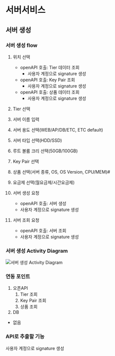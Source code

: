 # 서버서비스

## 서버 생성

### 서버 생성 flow

1. 위치 선택

   - openAPI 호출: Tier 데이터 조회
     - 사용자 계정으로 signature 생성
   - openAPI 호출: Key Pair 조회
     - 사용자 계정으로 signature 생성
   - openAPI 호출: 상품 데이터 조회
     - 사용자 계정으로 signature 생성
2. Tier 선택
3. 서버 이름 입력
4. 서버 용도 선택(WEB/AP/DB/ETC, ETC default)
5. 서버 타입 선택(HDD/SSD)
6. 루트 볼륨 크리 선택(50GB/100GB)
7. Key Pair 선택
8. 상품 선택(서버 종류, OS, OS Version, CPU/MEM)#
9. 요금제 선택(월요금제/시간요금제)
10. 서버 생성 요청
    - openAPI 호출: 서버 생성
    - 사용자 계정으로 signature 생성

11. 서버 조회 요청
    - openAPI 호출: 서버 조회
    - 사용자 계정으로 signature 생성

### 서버 생성 Activity Diagram

![서버 생성 Activity Diagram](ActivityDiagram_서버생성.jpg)

### 연동 포인트

1. 오픈API
   1. Tier 조회
   2. Key Pair 조회
   3. 상품 조회
2. DB
  - 없음
  
### API로 추출할 기능

사용자 계정으로 signature 생성
